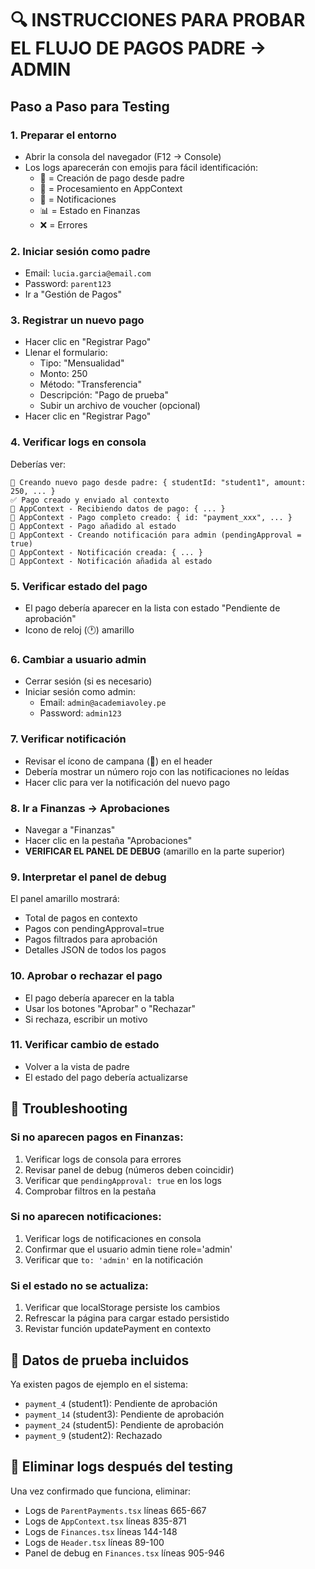 # 🔍 INSTRUCCIONES PARA PROBAR EL FLUJO DE PAGOS PADRE → ADMIN

## Paso a Paso para Testing

### 1. **Preparar el entorno**
- Abrir la consola del navegador (F12 → Console)
- Los logs aparecerán con emojis para fácil identificación:
  - 🔄 = Creación de pago desde padre
  - 🎯 = Procesamiento en AppContext
  - 🔔 = Notificaciones
  - 📊 = Estado en Finanzas
  - ❌ = Errores

### 2. **Iniciar sesión como padre**
- Email: `lucia.garcia@email.com`
- Password: `parent123`
- Ir a "Gestión de Pagos"

### 3. **Registrar un nuevo pago**
- Hacer clic en "Registrar Pago"
- Llenar el formulario:
  - Tipo: "Mensualidad"
  - Monto: 250
  - Método: "Transferencia"
  - Descripción: "Pago de prueba"
  - Subir un archivo de voucher (opcional)
- Hacer clic en "Registrar Pago"

### 4. **Verificar logs en consola**
Deberías ver:
```
🔄 Creando nuevo pago desde padre: { studentId: "student1", amount: 250, ... }
✅ Pago creado y enviado al contexto
🎯 AppContext - Recibiendo datos de pago: { ... }
🎯 AppContext - Pago completo creado: { id: "payment_xxx", ... }
🎯 AppContext - Pago añadido al estado
🔔 AppContext - Creando notificación para admin (pendingApproval = true)
🔔 AppContext - Notificación creada: { ... }
🔔 AppContext - Notificación añadida al estado
```

### 5. **Verificar estado del pago**
- El pago debería aparecer en la lista con estado "Pendiente de aprobación"
- Icono de reloj (🕐) amarillo

### 6. **Cambiar a usuario admin**
- Cerrar sesión (si es necesario)
- Iniciar sesión como admin:
  - Email: `admin@academiavoley.pe`
  - Password: `admin123`

### 7. **Verificar notificación**
- Revisar el ícono de campana (🔔) en el header
- Debería mostrar un número rojo con las notificaciones no leídas
- Hacer clic para ver la notificación del nuevo pago

### 8. **Ir a Finanzas → Aprobaciones**
- Navegar a "Finanzas"
- Hacer clic en la pestaña "Aprobaciones"
- **VERIFICAR EL PANEL DE DEBUG** (amarillo en la parte superior)

### 9. **Interpretar el panel de debug**
El panel amarillo mostrará:
- Total de pagos en contexto
- Pagos con pendingApproval=true
- Pagos filtrados para aprobación
- Detalles JSON de todos los pagos

### 10. **Aprobar o rechazar el pago**
- El pago debería aparecer en la tabla
- Usar los botones "Aprobar" o "Rechazar"
- Si rechaza, escribir un motivo

### 11. **Verificar cambio de estado**
- Volver a la vista de padre
- El estado del pago debería actualizarse

## 🐛 Troubleshooting

### Si no aparecen pagos en Finanzas:
1. Verificar logs de consola para errores
2. Revisar panel de debug (números deben coincidir)
3. Verificar que `pendingApproval: true` en los logs
4. Comprobar filtros en la pestaña

### Si no aparecen notificaciones:
1. Verificar logs de notificaciones en consola
2. Confirmar que el usuario admin tiene role='admin'
3. Verificar que `to: 'admin'` en la notificación

### Si el estado no se actualiza:
1. Verificar que localStorage persiste los cambios
2. Refrescar la página para cargar estado persistido
3. Revistar función updatePayment en contexto

## 📝 Datos de prueba incluidos

Ya existen pagos de ejemplo en el sistema:
- `payment_4` (student1): Pendiente de aprobación
- `payment_14` (student3): Pendiente de aprobación  
- `payment_24` (student5): Pendiente de aprobación
- `payment_9` (student2): Rechazado

## 🔧 Eliminar logs después del testing

Una vez confirmado que funciona, eliminar:
- Logs de `ParentPayments.tsx` líneas 665-667
- Logs de `AppContext.tsx` líneas 835-871
- Logs de `Finances.tsx` líneas 144-148
- Logs de `Header.tsx` líneas 89-100
- Panel de debug en `Finances.tsx` líneas 905-946